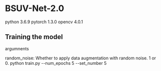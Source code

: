 # BSUV-Net-2.0

python 3.6.9
pytorch 1.3.0
opencv 4.0.1

## Training the model
argumnents

random_noise: Whether to apply data augmentation with random noise. 1 or 0.
python train.py --num_epochs 5 --set_number 5